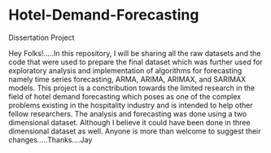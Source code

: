 # Hotel-Demand-Forecasting
Dissertation Project

Hey Folks!.....In this repository, I will be sharing all the raw datasets and the code that were used to prepare the final dataset which was further used for exploratory analysis and implementation of algorithms for forecasting namely time series forecasting, ARMA, ARIMA, ARIMAX, and SARIMAX models. This project is a conctribution towards the limited research in the field of hotel demand forecasting which poses as one of the complex problems existing in the hospitality industry and is intended to help other fellow researchers. The analysis and forecasting was done using a two dimensional dataset. Although I believe it could have been done in three dimensional dataset as well. Anyone is more than welcome to suggest their changes.....Thanks....Jay
